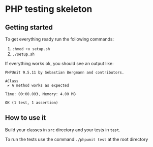 # PHP testing skeleton

## Getting started

To get everything ready run the following commands:

1. `chmod +x setup.sh`
2. `./setup.sh`

If everything works ok, you should see an output like:

```command
PHPUnit 9.5.11 by Sebastian Bergmann and contributors.

AClass
 ✔ A method works as expected

Time: 00:00.003, Memory: 4.00 MB

OK (1 test, 1 assertion)
```

## How to use it

Build your classes in `src` directory and your tests in `test`.

To run the tests use the command `./phpunit test` at the root directory